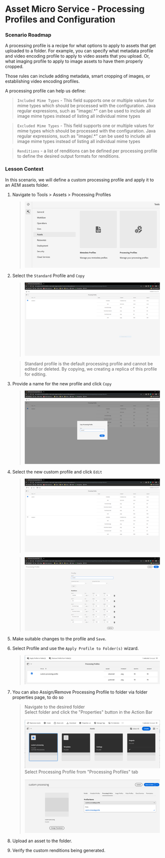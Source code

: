 
# Asset Micro Service - Processing Profiles and Configuration

### Scenario Roadmap

A processing profile is a recipe for what options to apply to assets that get uploaded to a folder. For example, you can specify what metadata profile and video encoding profile to apply to video assets that you upload. Or, what imaging profile to apply to image assets to have them properly cropped.

Those rules can include adding metadata, smart cropping of images, or establishing video encoding profiles. 

A processing profile can help us define:

> ` Included Mime Types ` - This field supports one or multiple values for mime types which should be processed with the configuration. Java regular expressions, such as "image/.*" can be used to include all image mime types instead of listing all individual mime types

> ` Excluded Mime Types ` - This field supports one or multiple values for mime types which should be processed with the configuration. Java regular expressions, such as "image/.*" can be used to include all image mime types instead of listing all individual mime types

> ` Renditions ` - a list of renditions can be defined per processing profile to define the desired output formats for renditions. <br>

### Lesson Context

In this scenario, we will define a custom processing profile and apply it to an AEM assets folder.

1. Navigate to Tools > Assets > Processing Profiles

    > ![1.PNG](./images/1.png)

2. Select the ` Standard ` Profile and ` Copy `

    > ![4.PNG](./images/4.PNG)

    > Standard profile is the default processing profile and cannot be edited or deleted. By copying, we creating a replica of this profile for editing.

3. Provide a name for the new profile and click ` Copy `

    > ![5.PNG](./images/5.PNG)


4. Select the new custom profile and click ` Edit  `

    > ![6.PNG](./images/6.PNG)

    > ![7.PNG](./images/7.PNG)

5. Make suitable changes to the profile and ` Save `.
6. Select Profile and use the ` Apply Profile to Folder(s) ` wizard. 

    > ![8.PNG](./images/8.png)

7.  You can also Assign/Remove Processing Profile to folder via folder properties page, to do so
    > Navigate to the desired folder <br>
    Select folder and click the "Properties" button in the Action Bar <br><br>
    ![9.PNG](./images/9.png)<br>
    Select Processing Profile from "Processing Profiles" tab<br><br>
     ![10.PNG](./images/10.png)<br>

8. Upload an asset to the folder.
9. Verify the custom renditions being generated.









